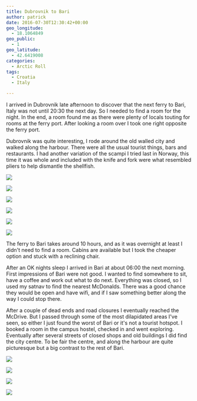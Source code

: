 ```yaml
---
title: Dubrovnik to Bari
author: patrick
date: 2016-07-30T12:30:42+00:00
geo_longitude:
  - 18.1064849
geo_public:
  - 1
geo_latitude:
  - 42.6419008
categories:
  - Arctic Roll
tags:
  - Croatia
  - Italy

---
```

I arrived in Dubrovnik late afternoon to discover that the next ferry to Bari, Italy was not until 20:30 the next day. So I needed to find a room for the night. In the end, a room found me as there were plenty of locals touting for rooms at the ferry port. After looking a room over I took one right opposite the ferry port.

Dubrovnik was quite interesting, I rode around the old walled city and walked along the harbour. There were all the usual tourist things, bars and restaurants. I had another variation of the scampi I tried last in Norway, this time it was whole and included with the knife and fork were what resembled pliers to help dismantle the shellfish.

![](/img/2016/07/IMG_3190.jpg)

![](/img/2016/07/IMG_3193.jpg)

![](/img/2016/07/IMG_3198.jpg)

![](/img/2016/07/img_3401.jpg)

![](/img/2016/07/img_3400.jpg)

![](/img/2016/07/img_3399.jpg)

The ferry to Bari takes around 10 hours, and as it was overnight at least I didn't need to find a room. Cabins are available but I took the cheaper option and stuck with a reclining chair.

After an OK nights sleep I arrived in Bari at about 06:00 the next morning. First impressions of Bari were not good. I wanted to find somewhere to sit, have a coffee and work out what to do next. Everything was closed, so I used my satnav to find the nearest McDonalds. There was a good chance they would be open and have wifi, and if I saw something better along the way I could stop there.

After a couple of dead ends and road closures I eventually reached the McDrive. But I passed through some of the most dilapidated areas I've seen, so either I just found the worst of Bari or it's not a tourist hotspot. I booked a room in the campus hostel, checked in and went exploring. Eventually after several streets of closed shops and old buildings I did find the city centre. To be fair the centre, and along the harbour are quite picturesque but a big contrast to the rest of Bari.

![](/img/2016/07/IMG_3219.jpg)

![](/img/2016/07/img_3396.jpg)

![](/img/2016/07/img_3397.jpg)

![](/img/2016/07/img_3398.jpg)
